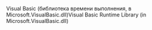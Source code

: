 <span data-ttu-id="3b2ca-101">Visual Basic (библиотека времени выполнения, в Microsoft.VisualBasic.dll)</span><span class="sxs-lookup"><span data-stu-id="3b2ca-101">Visual Basic Runtime Library (in Microsoft.VisualBasic.dll)</span></span>